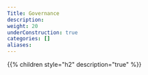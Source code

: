 ```yaml
---
Title: Governance
description:
weight: 20
underConstruction: true
categories: []
aliases:
---
```


{{% children style="h2" description="true" %}}